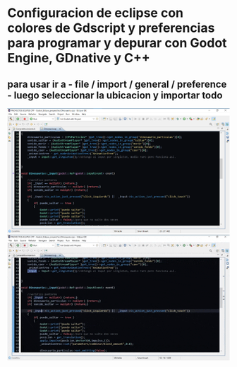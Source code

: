# Configuracion de eclipse con colores de Gdscript y preferencias para programar y depurar con Godot Engine, GDnative y C++

## para usar ir a - file / import / general /  preference - luego seleccionar la ubicacion y importar todo

![eclipse_ide_con_godot_engine](eclipse_ejemplo.png)
![procedimiento_instalar_preferencias_eclipse](procedimiento_instalar_preferencias_eclipse.gif)

